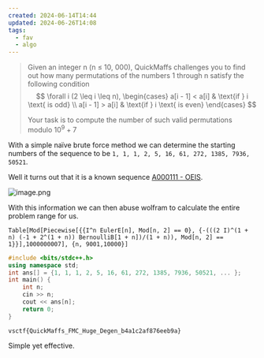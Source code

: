 ```yaml
---
created: 2024-06-14T14:44
updated: 2024-06-26T14:08
tags:
  - fav
  - algo
---
```


> Given an integer n (n ≤ 10, 000), QuickMaffs challenges you to find out how many permutations of the numbers 1 through n satisfy the following condition $$
\forall i (2 \leq i \leq n),
\begin{cases}
a[i - 1] < a[i] & \text{if } i \text{ is odd} \\
a[i - 1] > a[i] & \text{if } i \text{ is even}
\end{cases} $$
>
> Your task is to compute the number of such valid permutations modulo $10^9 + 7$

With a simple naïve brute force method we can determine the starting numbers of the sequence to be `1, 1, 1, 2, 5, 16, 61, 272, 1385, 7936, 50521`.

Well it turns out that it is a known sequence [A000111 - OEIS](https://oeis.org/A000111).

![image.png](https://res.cloudinary.com/kumonochisanaka/image/upload/v1718426215/2024/06/44d2f330354b8fbd8becaaffda273618.png)

With this information we can then abuse wolfram to calculate the entire problem range for us.

```wl
Table[Mod[Piecewise[{{I^n EulerE[n], Mod[n, 2] == 0}, {-(((2 I)^(1 + n) (-1 + 2^(1 + n)) BernoulliB[1 + n])/(1 + n)), Mod[n, 2] == 1}}],1000000007], {n, 9001,10000}]
```

```cpp
#include <bits/stdc++.h>
using namespace std;
int ans[] = {1, 1, 1, 2, 5, 16, 61, 272, 1385, 7936, 50521, ... };
int main() {
    int n;
    cin >> n;
    cout << ans[n];
    return 0;
}
```

```
vsctf{QuickMaffs_FMC_Huge_Degen_b4a1c2af876eeb9a}
```

Simple yet effective.
